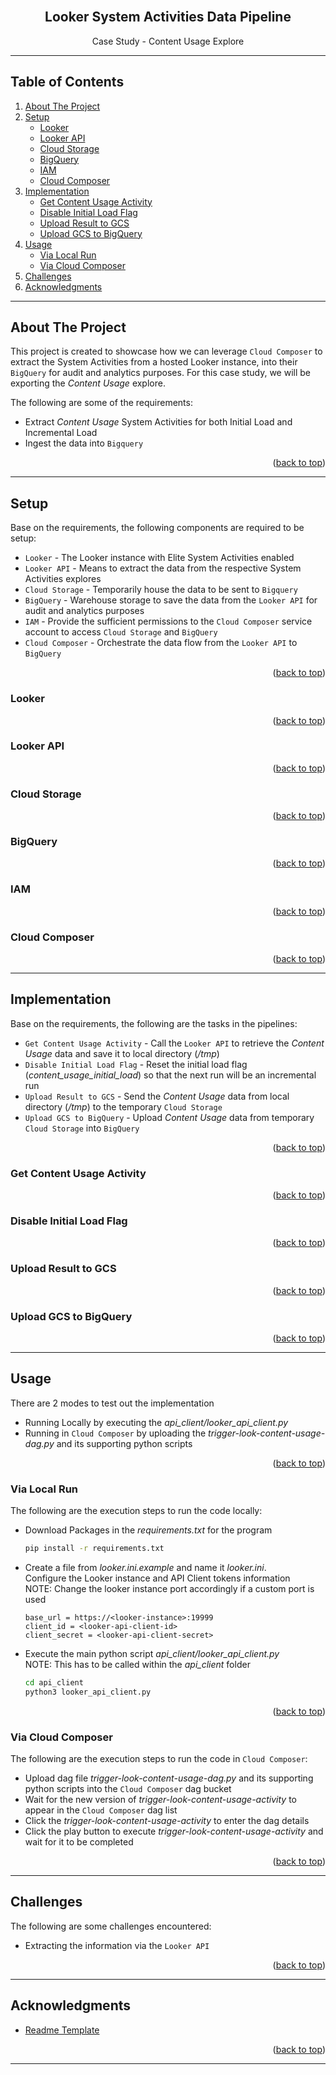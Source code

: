 <!-- Improved compatibility of back to top link: See: https://github.com/othneildrew/Best-README-Template/pull/73 -->
<div id="top"></div>

<!-- PROJECT LOGO -->
<br />
<div align="center">
  <h2 align="center">Looker System Activities Data Pipeline</h2>
  <p align="center">
    Case Study - Content Usage Explore
  </p>
  <!--div>
    <img src="images/profile_pic.png" alt="Logo" width="80" height="80">
  </div-->
</div>

---

<!-- TABLE OF CONTENTS -->

## Table of Contents

<!-- <details> -->
<ol>
    <li>
        <a href="#about-the-project">About The Project</a>
    </li>
    <li>
        <a href="#setup">Setup</a>
        <ul>
            <li><a href="#looker">Looker</a></li>
            <li><a href="#looker-api">Looker API</a></li>
            <li><a href="#cloud-storage">Cloud Storage</a></li>
            <li><a href="#bigquery">BigQuery</a></li>
            <li><a href="#iam">IAM</a></li>
            <li><a href="#cloud-composer">Cloud Composer</a></li>
        </ul>
    </li>
    <li>
        <a href="#implementation">Implementation</a>
        <ul>
            <li><a href="#get-content-usage-activity">Get Content Usage Activity </a></li>
            <li><a href="#disable-initial-load-flag">Disable Initial Load Flag</a></li>
            <li><a href="#upload-result-to-gcs">Upload Result to GCS</a></li>
            <li><a href="#upload-gcs-to-bigquery">Upload GCS to BigQuery</a></li>
        </ul>
    </li>
    <li><a href="#usage">Usage</a>
        <ul>
            <li><a href="#via-local-run">Via Local Run</a></li>
            <li><a href="#via-cloud-composer">Via Cloud Composer</a></li>
        </ul>
    </li>
    <li><a href="#challenges">Challenges</a></li>
    <li><a href="#acknowledgments">Acknowledgments</a></li>
</ol>
<!-- </details> -->

---

<!-- ABOUT THE PROJECT -->

## About The Project

This project is created to showcase how we can leverage `Cloud Composer` to extract the System Activities from a hosted Looker instance, into their `BigQuery` for audit and analytics purposes. For this case study, we will be exporting the *Content Usage* explore.

The following are some of the requirements:

- Extract *Content Usage* System Activities for both Initial Load and Incremental Load
- Ingest the data into `Bigquery`

<p align="right">(<a href="#top">back to top</a>)</p>

---

<!-- Setup -->

## Setup

Base on the requirements, the following components are required to be setup:

- `Looker` - The Looker instance with Elite System Activities enabled
- `Looker API` - Means to extract the data from the respective System Activities explores
- `Cloud Storage` - Temporarily house the data to be sent to `Bigquery`
- `BigQuery` - Warehouse storage to save the data from the `Looker API` for audit and analytics purposes
- `IAM` - Provide the sufficient permissions to the `Cloud Composer` service account to access `Cloud Storage` and `BigQuery`
- `Cloud Composer` - Orchestrate the data flow from the `Looker API` to `BigQuery`

<p align="right">(<a href="#top">back to top</a>)</p>

### Looker 

<p align="right">(<a href="#top">back to top</a>)</p>

### Looker API 

<p align="right">(<a href="#top">back to top</a>)</p>

### Cloud Storage

<p align="right">(<a href="#top">back to top</a>)</p>

### BigQuery

<p align="right">(<a href="#top">back to top</a>)</p>

### IAM

<p align="right">(<a href="#top">back to top</a>)</p>

### Cloud Composer

<p align="right">(<a href="#top">back to top</a>)</p>

---

## Implementation

Base on the requirements, the following are the tasks in the pipelines:

- `Get Content Usage Activity` - Call the `Looker API` to retrieve the *Content Usage* data and save it to local directory (*/tmp*)
- `Disable Initial Load Flag` - Reset the initial load flag (*content_usage_initial_load*) so that the next run will be an incremental run
- `Upload Result to GCS` - Send the *Content Usage* data from local directory (*/tmp*) to the temporary `Cloud Storage`
- `Upload GCS to BigQuery` - Upload *Content Usage* data from temporary `Cloud Storage` into `BigQuery`

<p align="right">(<a href="#top">back to top</a>)</p>

### Get Content Usage Activity

<p align="right">(<a href="#top">back to top</a>)</p>

### Disable Initial Load Flag

<p align="right">(<a href="#top">back to top</a>)</p>

### Upload Result to GCS

<p align="right">(<a href="#top">back to top</a>)</p>

### Upload GCS to BigQuery

<p align="right">(<a href="#top">back to top</a>)</p>

---

<!-- USAGE EXAMPLES -->

## Usage

There are 2 modes to test out the implementation
- Running Locally by executing the *api_client/looker_api_client.py*
- Running in `Cloud Composer` by uploading the *trigger-look-content-usage-dag.py* and its supporting python scripts

<p align="right">(<a href="#top">back to top</a>)</p>

### Via Local Run
The following are the execution steps to run the code locally:

- Download Packages in the *requirements.txt* for the program <br/>
    ```bash
    pip install -r requirements.txt
    ```
- Create a file from *looker.ini.example* and name it *looker.ini*. <br/>
Configure the Looker instance and API Client tokens information <br/>
NOTE: Change the looker instance port accordingly if a custom port is used
    ```
    base_url = https://<looker-instance>:19999
    client_id = <looker-api-client-id>
    client_secret = <looker-api-client-secret>
    ```

- Execute the main python script *api_client/looker_api_client.py* <br/>
NOTE: This has to be called within the *api_client* folder
    ```bash
    cd api_client
    python3 looker_api_client.py
    ```

<p align="right">(<a href="#top">back to top</a>)</p>

### Via Cloud Composer
The following are the execution steps to run the code in `Cloud Composer`:

- Upload dag file *trigger-look-content-usage-dag.py* and its supporting python scripts into the `Cloud Composer` dag bucket
- Wait for the new version of *trigger-look-content-usage-activity* to appear in the `Cloud Composer` dag list
- Click the *trigger-look-content-usage-activity* to enter the dag details
- Click the play button to execute *trigger-look-content-usage-activity* and wait for it to be completed


<p align="right">(<a href="#top">back to top</a>)</p>

---

## Challenges

The following are some challenges encountered:

- Extracting the information via the `Looker API`

<p align="right">(<a href="#top">back to top</a>)</p>

---

<!-- ROADMAP>
## Roadmap

- [x] Add Changelog
- [x] Add back to top links
- [ ] Add Additional Templates w/ Examples
- [ ] Add "components" document to easily copy & paste sections of the readme
- [ ] Multi-language Support
    - [ ] Chinese
    - [ ] Spanish

See the [open issues](https://github.com/othneildrew/Best-README-Template/issues) for a full list of proposed features (and known issues).

<p align="right">(<a href="#top">back to top</a>)</p -->

<!-- CONTACT>
## Contact

Your Name - [@your_twitter](https://twitter.com/your_username) - email@example.com

Project Link: [https://github.com/your_username/repo_name](https://github.com/your_username/repo_name)

<p align="right">(<a href="#top">back to top</a>)</p -->

<!-- ACKNOWLEDGMENTS -->

## Acknowledgments

- [Readme Template][template-resource]

<p align="right">(<a href="#top">back to top</a>)</p>

---

<!-- MARKDOWN LINKS & IMAGES -->
<!-- https://www.markdownguide.org/basic-syntax/#reference-style-links -->

[template-resource]: https://github.com/othneildrew/Best-README-Template/blob/master/README.md

<!-- [cloud-storage-buckets]: ./images/log_analytics_pipeline.png -->
